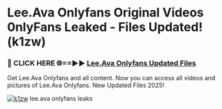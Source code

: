 # Lee.Ava Onlyfans Original Videos 0nlyFans Leaked - Files Updated! (k1zw)

<h3>🔴 CLICK HERE 🌐==►► <a href="https://best4dudes.click/HH4t6V" rel="nofollow">Lee.Ava Onlyfans Updated Files</a></h3>

Get Lee.Ava Onlyfans and all content. Now you can access all videos and pictures of Lee.Ava Onlyfans. New Updated Files 2025!

[![k1zw](https://github.com/user-attachments/assets/8c521d6e-e6e3-4a75-9320-d58ab9d79d5b)](https://best4dudes.click/HH4t6V)
lee.ava onlyfans leaks